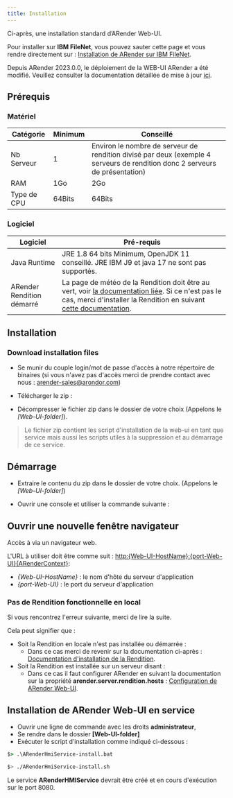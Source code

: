 ```yaml
---
title: Installation
---
```


Ci-après, une installation standard d’ARender Web-UI.

Pour installer sur **IBM FileNet**, vous pouvez sauter cette page et vous rendre directement sur :
[Installation de ARender sur IBM FileNet](<!-- Commentaire nettoyé -->).

Depuis ARender 2023.0.0, le déploiement de la WEB-UI ARender a été modifié. Veuillez consulter la 
documentation détaillée de mise à jour [ici](<!-- Commentaire nettoyé -->).

## Prérequis


### Matériel

| Catégorie   | Minimum | Conseillé                                                                                        |
| ----------- | ------- | ------------------------------------------------------------------------------------------------ |
| Nb Serveur  | 1       | Environ le nombre de serveur de rendition divisé par deux (exemple 4 serveurs de rendition donc 2 serveurs de présentation)|
| RAM         | 1Go     | 2Go                                                                                              |                                                           
| Type de CPU | 64Bits  | 64Bits                                                                                           |

### Logiciel

| Logiciel                   | Pré-requis                                                                   |
| -------------------------- | ---------------------------------------------------------------------------- |
| Java Runtime               | JRE 1.8 64 bits Minimum, OpenJDK 11 conseillé. JRE IBM J9 et java 17 ne sont pas supportés.                                                                                                                                                                                                                                       |
| ARender Rendition démarré  | La page de météo de la Rendition doit être au vert, voir [la documentation liée](<!-- Commentaire nettoyé -->). Si ce n'est pas le cas, merci d'installer la Rendition en suivant [cette documentation](<!-- Commentaire nettoyé -->).|

## Installation

### Download installation files

* Se munir du couple login/mot de passe d'accès à notre répertoire de binaires (si vous n'avez pas d'accès merci de prendre contact avec nous : arender-sales@arondor.com)
* Télécharger le zip :


* Décompresser le fichier zip dans le dossier de votre choix (Appelons le *[Web-UI-folder]*).
>Le fichier zip contient les script d'installation de la web-ui en tant que service mais aussi les scripts utiles à la suppression et au démarrage de ce service.

## Démarrage

* Extraire le contenu du zip dans le dossier de votre choix. (Appelons le *[Web-UI-folder]*)

* Ouvrir une console et utiliser la commande suivante : 


## Ouvrir une nouvelle fenêtre navigateur

Accès à  via un navigateur web.

<!-- Commentaire nettoyé -->


L'URL à utiliser doit être comme suit : <http:{Web-UI-HostName}:{port-Web-UI}{ARenderContext}>:
- *{Web-UI-HostName}* : le nom d'hôte du serveur d'application
- *{port-Web-UI}* : le port du serveur d'application

### Pas de Rendition fonctionnelle en local

Si vous rencontrez l'erreur suivante, merci de lire la suite.

<!-- Commentaire nettoyé -->

Cela peut signifier que :
* Soit la Rendition en locale n'est pas installée ou démarrée : 
    * Dans ce cas merci de revenir sur la documentation ci-après : [Documentation d'installation de la Rendition](<!-- Commentaire nettoyé -->). 
* Soit la Rendition est installée sur un serveur disant :
    * Dans ce cas il faut configurer ARender en suivant la documentation sur la propriété **arender.server.rendition.hosts** : [Configuration de ARender Web-UI](<!-- Commentaire nettoyé -->).

## Installation de ARender Web-UI en service

* Ouvrir une ligne de commande avec les droits **administrateur**,
* Se rendre dans le dossier **[Web-UI-folder]**
* Exécuter le script d’installation comme indiqué ci-dessous :



<!-- Commentaire nettoyé -->
```cmd
$> .\ARenderHmiService-install.bat
```
```bash
$> ./ARenderHmiService-install.sh
```
    
Le service **ARenderHMIService** devrait être créé et en cours d'exécution sur le port 8080.
